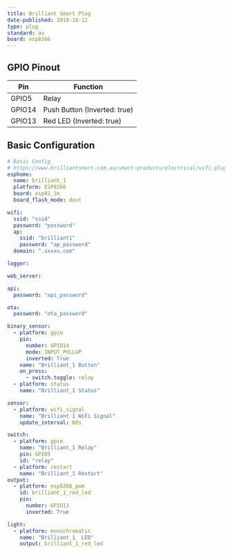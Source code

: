 ```yaml
---
title: Brilliant Smart Plug
date-published: 2019-10-12
type: plug
standard: au
board: esp8266
---
```


## GPIO Pinout

| Pin    | Function                     |
| ------ | ---------------------------- |
| GPIO5  | Relay                        |
| GPIO14 | Push Button (Inverted: true) |
| GPIO13 | Red LED (Inverted: true)     |

## Basic Configuration

```yaml
# Basic Config
# https://www.brilliantsmart.com.au/smart-products/electrical/wifi-plug-with-usb-charger/
esphome:
  name: brilliant_1
  platform: ESP8266
  board: esp01_1m
  board_flash_mode: dout

wifi:
  ssid: "ssid"
  password: "password"
  ap:
    ssid: "brilliant1"
    password: "ap_password"
  domain: ".xxxxx.com"

logger:

web_server:

api:
  password: "api_password"

ota:
  password: "ota_password"

binary_sensor:
  - platform: gpio
    pin:
      number: GPIO14
      mode: INPUT_PULLUP
      inverted: True
    name: "Brilliant_1 Button"
    on_press:
      - switch.toggle: relay
  - platform: status
    name: "Brilliant_1 Status"

sensor:
  - platform: wifi_signal
    name: "Brilliant 1 WiFi Signal"
    update_interval: 60s

switch:
  - platform: gpio
    name: "Brilliant_1 Relay"
    pin: GPIO5
    id: "relay"
  - platform: restart
    name: "Brilliant_1 Restart"
output:
  - platform: esp8266_pwm
    id: brilliant_1_red_led
    pin:
      number: GPIO13
      inverted: True

light:
  - platform: monochromatic
    name: "Brilliant_1  LED"
    output: brilliant_1_red_led
```
